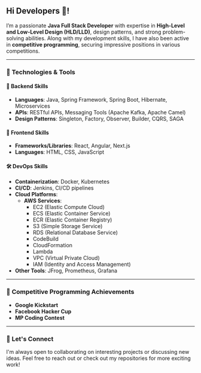 <h2 align="left">Hi Developers 👋!</h2>

I’m a passionate **Java Full Stack Developer** with expertise in **High-Level and Low-Level Design (HLD/LLD)**, design patterns, and strong problem-solving abilities. Along with my development skills, I have also been active in **competitive programming**, securing impressive positions in various competitions. 

---

### 🔧 **Technologies & Tools**

#### 🚀 **Backend Skills**
- **Languages**: Java, Spring Framework, Spring Boot, Hibernate, Microservices
- **APIs**: RESTful APIs, Messaging Tools (Apache Kafka, Apache Camel)
- **Design Patterns**: Singleton, Factory, Observer, Builder, CQRS, SAGA

#### 🎨 **Frontend Skills**
- **Frameworks/Libraries**: React, Angular, Next.js
- **Languages**: HTML, CSS, JavaScript

#### 🛠 **DevOps Skills**
- **Containerization**: Docker, Kubernetes
- **CI/CD**: Jenkins, CI/CD pipelines
- **Cloud Platforms**:
  - **AWS Services**: 
    - EC2 (Elastic Compute Cloud)
    - ECS (Elastic Container Service)
    - ECR (Elastic Container Registry)
    - S3 (Simple Storage Service)
    - RDS (Relational Database Service)
    - CodeBuild
    - CloudFormation
    - Lambda
    - VPC (Virtual Private Cloud)
    - IAM (Identity and Access Management)
- **Other Tools**: JFrog, Prometheus, Grafana

---

### 🎯 **Competitive Programming Achievements**
- **Google Kickstart**
- **Facebook Hacker Cup**
- **MP Coding Contest**

---

### 🤝 **Let's Connect**
I'm always open to collaborating on interesting projects or discussing new ideas. Feel free to reach out or check out my repositories for more exciting work!
